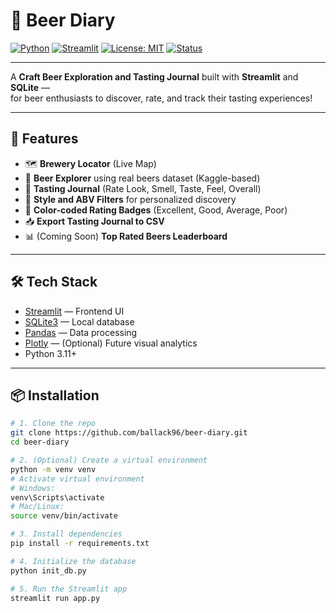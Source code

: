 # 🍻 Beer Diary

[![Python](https://img.shields.io/badge/Python-3.11-blue?logo=python)](https://www.python.org/)
[![Streamlit](https://img.shields.io/badge/Built%20with-Streamlit-ff4b4b?logo=streamlit&logoColor=white)](https://streamlit.io/)
[![License: MIT](https://img.shields.io/badge/License-MIT-yellow.svg)](https://opensource.org/licenses/MIT)
[![Status](https://img.shields.io/badge/Status-Active-brightgreen)](#)

---

A **Craft Beer Exploration and Tasting Journal** built with **Streamlit** and **SQLite** —  
for beer enthusiasts to discover, rate, and track their tasting experiences!

---

## 🚀 Features

- 🗺️ **Brewery Locator** (Live Map)  
- 🍺 **Beer Explorer** using real beers dataset (Kaggle-based)  
- 📔 **Tasting Journal** (Rate Look, Smell, Taste, Feel, Overall)  
- 🔎 **Style and ABV Filters** for personalized discovery  
- 🎯 **Color-coded Rating Badges** (Excellent, Good, Average, Poor)  
- 📥 **Export Tasting Journal to CSV**  
- 📊 (Coming Soon) **Top Rated Beers Leaderboard**

---

## 🛠 Tech Stack

- [Streamlit](https://streamlit.io/) — Frontend UI
- [SQLite3](https://sqlite.org/) — Local database
- [Pandas](https://pandas.pydata.org/) — Data processing
- [Plotly](https://plotly.com/python/) — (Optional) Future visual analytics
- Python 3.11+

---

## 📦 Installation

```bash
# 1. Clone the repo
git clone https://github.com/ballack96/beer-diary.git
cd beer-diary

# 2. (Optional) Create a virtual environment
python -m venv venv
# Activate virtual environment
# Windows:
venv\Scripts\activate
# Mac/Linux:
source venv/bin/activate

# 3. Install dependencies
pip install -r requirements.txt

# 4. Initialize the database
python init_db.py

# 5. Run the Streamlit app
streamlit run app.py
